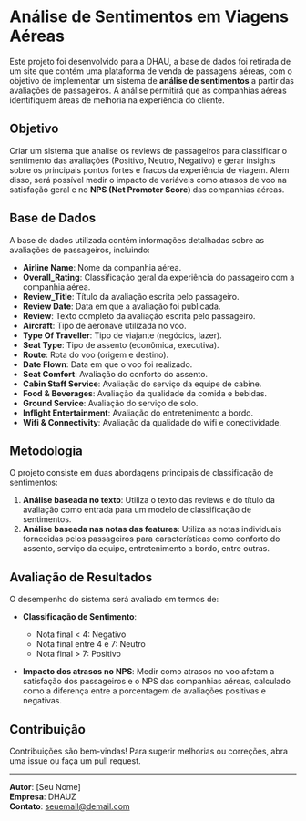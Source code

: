 # Análise de Sentimentos em Viagens Aéreas

Este projeto foi desenvolvido para a DHAU, a base de dados foi retirada de um site que contém uma plataforma de venda de passagens aéreas, com o objetivo de implementar um sistema de **análise de sentimentos** a partir das avaliações de passageiros. A análise permitirá que as companhias aéreas identifiquem áreas de melhoria na experiência do cliente.

## Objetivo

Criar um sistema que analise os reviews de passageiros para classificar o sentimento das avaliações (Positivo, Neutro, Negativo) e gerar insights sobre os principais pontos fortes e fracos da experiência de viagem. Além disso, será possível medir o impacto de variáveis como atrasos de voo na satisfação geral e no **NPS (Net Promoter Score)** das companhias aéreas.

## Base de Dados

A base de dados utilizada contém informações detalhadas sobre as avaliações de passageiros, incluindo:

- **Airline Name**: Nome da companhia aérea.
- **Overall_Rating**: Classificação geral da experiência do passageiro com a companhia aérea.
- **Review_Title**: Título da avaliação escrita pelo passageiro.
- **Review Date**: Data em que a avaliação foi publicada.
- **Review**: Texto completo da avaliação escrita pelo passageiro.
- **Aircraft**: Tipo de aeronave utilizada no voo.
- **Type Of Traveller**: Tipo de viajante (negócios, lazer).
- **Seat Type**: Tipo de assento (econômica, executiva).
- **Route**: Rota do voo (origem e destino).
- **Date Flown**: Data em que o voo foi realizado.
- **Seat Comfort**: Avaliação do conforto do assento.
- **Cabin Staff Service**: Avaliação do serviço da equipe de cabine.
- **Food & Beverages**: Avaliação da qualidade da comida e bebidas.
- **Ground Service**: Avaliação do serviço de solo.
- **Inflight Entertainment**: Avaliação do entretenimento a bordo.
- **Wifi & Connectivity**: Avaliação da qualidade do wifi e conectividade.

## Metodologia

O projeto consiste em duas abordagens principais de classificação de sentimentos:

1. **Análise baseada no texto**: Utiliza o texto das reviews e do título da avaliação como entrada para um modelo de classificação de sentimentos.
2. **Análise baseada nas notas das features**: Utiliza as notas individuais fornecidas pelos passageiros para características como conforto do assento, serviço da equipe, entretenimento a bordo, entre outras.

## Avaliação de Resultados

O desempenho do sistema será avaliado em termos de:

- **Classificação de Sentimento**:
  - Nota final < 4: Negativo
  - Nota final entre 4 e 7: Neutro
  - Nota final > 7: Positivo

- **Impacto dos atrasos no NPS**: Medir como atrasos no voo afetam a satisfação dos passageiros e o NPS das companhias aéreas, calculado como a diferença entre a porcentagem de avaliações positivas e negativas.

## Contribuição

Contribuições são bem-vindas! Para sugerir melhorias ou correções, abra uma issue ou faça um pull request.

---

**Autor**: [Seu Nome]  
**Empresa**: DHAUZ  
**Contato**: seuemail@demail.com
